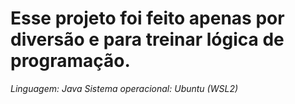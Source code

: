 # Esse projeto foi feito apenas por diversão e para treinar lógica de programação.

*Linguagem: Java*
*Sistema operacional: Ubuntu (WSL2)*
